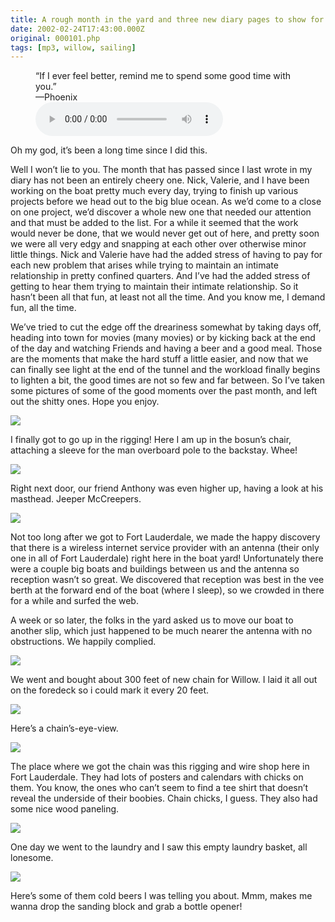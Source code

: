 ```yaml
---
title: A rough month in the yard and three new diary pages to show for it
date: 2002-02-24T17:43:00.000Z
original: 000101.php
tags: [mp3, willow, sailing]
---
```


<figure>
  <figcaption>
  “If I ever feel better, remind me to spend some good time with you.”<br/>
  —Phoenix
  </figcaption>
  <audio controls src="./Phoenix-IfIEverFeelBetter.mp3" />
</figure>

Oh my god, it’s been a long time since I did this.

Well I won’t lie to you. The month that has passed since I last wrote in my diary has not been an entirely cheery one. Nick, Valerie, and I have been working on the boat pretty much every day, trying to finish up various projects before we head out to the big blue ocean. As we’d come to a close on one project, we’d discover a whole new one that needed our attention and that must be added to the list. For a while it seemed that the work would never be done, that we would never get out of here, and pretty soon we were all very edgy and snapping at each other over otherwise minor little things. Nick and Valerie have had the added stress of having to pay for each new problem that arises while trying to maintain an intimate relationship in pretty confined quarters. And I’ve had the added stress of getting to hear them trying to maintain their intimate relationship. So it hasn’t been all that fun, at least not all the time. And you know me, I demand fun, all the time.

We’ve tried to cut the edge off the dreariness somewhat by taking days off, heading into town for movies (many movies) or by kicking back at the end of the day and watching Friends and having a beer and a good meal. Those are the moments that make the hard stuff a little easier, and now that we can finally see light at the end of the tunnel and the workload finally begins to lighten a bit, the good times are not so few and far between. So I’ve taken some pictures of some of the good moments over the past month, and left out the shitty ones. Hope you enjoy.

<p class="polaroid" style="--deg: -2deg"><img src="./pascal-rigging.jpg" /></p>

I finally got to go up in the rigging! Here I am up in the bosun’s chair, attaching a sleeve for the man overboard pole to the backstay. Whee!

<p class="polaroid" style="--deg: -2deg"><img src="./anthony-rigging.jpg" /></p>

Right next door, our friend Anthony was even higher up, having a look at his masthead. Jeeper McCreepers.

<p class="polaroid" style="--deg: -2deg"><img src="./vee-berth.jpg" /></p>

Not too long after we got to Fort Lauderdale, we made the happy discovery that there is a wireless internet service provider with an antenna (their only one in all of Fort Lauderdale) right here in the boat yard! Unfortunately there were a couple big boats and buildings between us and the antenna so reception wasn’t so great. We discovered that reception was best in the vee berth at the forward end of the boat (where I sleep), so we crowded in there for a while and surfed the web.

A week or so later, the folks in the yard asked us to move our boat to another slip, which just happened to be much nearer the antenna with no obstructions. We happily complied.

<p class="polaroid" style="--deg: -2deg"><img src="./new-chain.jpg" /></p>

We went and bought about 300 feet of new chain for Willow. I laid it all out on the foredeck so i could mark it every 20 feet.

<p class="polaroid" style="--deg: -2deg"><img src="./chain-carpet.jpg" /></p>

Here’s a chain’s-eye-view.

<p class="polaroid" style="--deg: -2deg"><img src="./chain-chicks.jpg" /></p>

The place where we got the chain was this rigging and wire shop here in Fort Lauderdale. They had lots of posters and calendars with chicks on them. You know, the ones who can’t seem to find a tee shirt that doesn’t reveal the underside of their boobies. Chain chicks, I guess. They also had some nice wood paneling.

<p class="polaroid" style="--deg: -2deg"><img src="./laundry.jpg" /></p>

One day we went to the laundry and I saw this empty laundry basket, all lonesome.

<p class="polaroid" style="--deg: -2deg"><img src="./cold-beers.jpg" /></p>

Here’s some of them cold beers I was telling you about. Mmm, makes me wanna drop the sanding block and grab a bottle opener!
